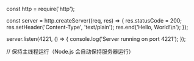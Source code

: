 const http = require('http');

const server = http.createServer((req, res) => {
  res.statusCode = 200;
  res.setHeader('Content-Type', 'text/plain');
  res.end('Hello, World!\n');
});

server.listen(4221, () => {
  console.log('Server running on port 4221');
});

// 保持主线程运行（Node.js 会自动保持服务器运行）
